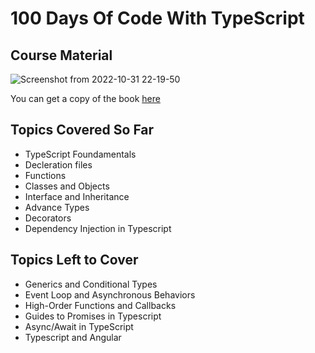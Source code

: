 # 100 Days Of Code With TypeScript

## Course Material
![Screenshot from 2022-10-31 22-19-50](https://user-images.githubusercontent.com/93985482/199113284-06ecefd5-3237-4b53-8237-bcc2dd673144.png)

You can get a copy of the book [here](https://www.packtpub.com/product/the-typescript-workshop/9781838828493)


## Topics Covered So Far
- TypeScript Foundamentals
- Decleration files
- Functions
- Classes and Objects
- Interface and Inheritance
- Advance Types
- Decorators
- Dependency Injection in Typescript

## Topics Left to Cover
- Generics and Conditional Types
- Event Loop and Asynchronous Behaviors
- High-Order Functions and Callbacks
- Guides to Promises in Typescript
- Async/Await in TypeScript
- Typescript and Angular



